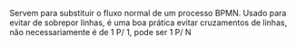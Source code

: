 Servem para substituir o fluxo normal de um processo BPMN. Usado para evitar de sobrepor linhas, é uma boa prática evitar cruzamentos de linhas, não necessariamente é de 1 P/ 1, pode ser 1 P/ N

